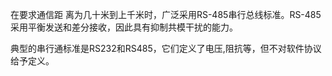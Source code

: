 在要求通信距 离为几十米到上千米时，广泛采用RS-485串行总线标准。RS-485采用平衡发送和差分接收，因此具有抑制共模干扰的能力。

典型的串行通标准是RS232和RS485，它们定义了电压,阻抗等，但不对软件协议给予定义。

